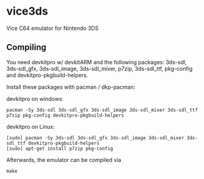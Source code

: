 # vice3ds
Vice C64 emulator for Nintendo 3DS

## Compiling

You need devkitpro w/ devkitARM and the following packages: 3ds-sdl, 3ds-sdl_gfx, 3ds-sdl_image, 3ds-sdl_mixer, p7zip, 3ds-sdl_ttf, pkg-config and devkitpro-pkgbuild-helpers.

Install these packages with pacman / dkp-pacman:

devkitpro on windows:
    
    pacman -Sy 3ds-sdl 3ds-sdl_gfx 3ds-sdl_image 3ds-sdl_mixer 3ds-sdl_ttf p7zip pkg-config devkitpro-pkgbuild-helpers

devkitpro on Linux:
    
    [sudo] pacman -Sy 3ds-sdl 3ds-sdl_gfx 3ds-sdl_image 3ds-sdl_mixer 3ds-sdl_ttf devkitpro-pkgbuild-helpers
    [sudo] apt-get install p7zip pkg-config

Afterwards, the emulator can be compiled via

    make
